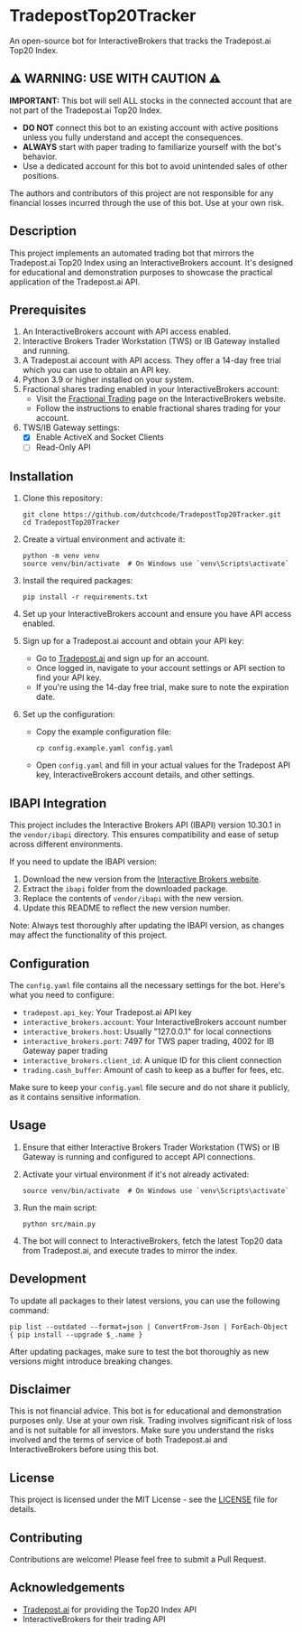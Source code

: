 # TradepostTop20Tracker

An open-source bot for InteractiveBrokers that tracks the Tradepost.ai Top20 Index.

## ⚠️ WARNING: USE WITH CAUTION ⚠️

**IMPORTANT:** This bot will sell ALL stocks in the connected account that are not part of the Tradepost.ai Top20 Index. 

- **DO NOT** connect this bot to an existing account with active positions unless you fully understand and accept the consequences.
- **ALWAYS** start with paper trading to familiarize yourself with the bot's behavior.
- Use a dedicated account for this bot to avoid unintended sales of other positions.

The authors and contributors of this project are not responsible for any financial losses incurred through the use of this bot. Use at your own risk.

## Description

This project implements an automated trading bot that mirrors the Tradepost.ai Top20 Index using an InteractiveBrokers account. It's designed for educational and demonstration purposes to showcase the practical application of the Tradepost.ai API.

## Prerequisites

1. An InteractiveBrokers account with API access enabled.
2. Interactive Brokers Trader Workstation (TWS) or IB Gateway installed and running.
3. A Tradepost.ai account with API access. They offer a 14-day free trial which you can use to obtain an API key.
4. Python 3.9 or higher installed on your system.
5. Fractional shares trading enabled in your InteractiveBrokers account:
   - Visit the [Fractional Trading](https://www.interactivebrokers.com/en/trading/fractional-trading.php) page on the InteractiveBrokers website.
   - Follow the instructions to enable fractional shares trading for your account.
6. TWS/IB Gateway settings: 
   - [x] Enable ActiveX and Socket Clients
   - [ ] Read-Only API

## Installation

1. Clone this repository:
   ```
   git clone https://github.com/dutchcode/TradepostTop20Tracker.git
   cd TradepostTop20Tracker
   ```

2. Create a virtual environment and activate it:
   ```
   python -m venv venv
   source venv/bin/activate  # On Windows use `venv\Scripts\activate`
   ```

3. Install the required packages:
   ```
   pip install -r requirements.txt
   ```

4. Set up your InteractiveBrokers account and ensure you have API access enabled.

5. Sign up for a Tradepost.ai account and obtain your API key:
   - Go to [Tradepost.ai](https://tradepost.ai) and sign up for an account.
   - Once logged in, navigate to your account settings or API section to find your API key.
   - If you're using the 14-day free trial, make sure to note the expiration date.

6. Set up the configuration:
   - Copy the example configuration file:
     ```
     cp config.example.yaml config.yaml
     ```
   - Open `config.yaml` and fill in your actual values for the Tradepost API key, InteractiveBrokers account details, and other settings.

## IBAPI Integration

This project includes the Interactive Brokers API (IBAPI) version 10.30.1 in the `vendor/ibapi` directory. This ensures compatibility and ease of setup across different environments.

If you need to update the IBAPI version:

1. Download the new version from the [Interactive Brokers website](https://interactivebrokers.github.io/).
2. Extract the `ibapi` folder from the downloaded package.
3. Replace the contents of `vendor/ibapi` with the new version.
4. Update this README to reflect the new version number.

Note: Always test thoroughly after updating the IBAPI version, as changes may affect the functionality of this project.

## Configuration

The `config.yaml` file contains all the necessary settings for the bot. Here's what you need to configure:

- `tradepost.api_key`: Your Tradepost.ai API key
- `interactive_brokers.account`: Your InteractiveBrokers account number
- `interactive_brokers.host`: Usually "127.0.0.1" for local connections
- `interactive_brokers.port`: 7497 for TWS paper trading, 4002 for IB Gateway paper trading
- `interactive_brokers.client_id`: A unique ID for this client connection
- `trading.cash_buffer`: Amount of cash to keep as a buffer for fees, etc.

Make sure to keep your `config.yaml` file secure and do not share it publicly, as it contains sensitive information.

## Usage

1. Ensure that either Interactive Brokers Trader Workstation (TWS) or IB Gateway is running and configured to accept API connections.

2. Activate your virtual environment if it's not already activated:
   ```
   source venv/bin/activate  # On Windows use `venv\Scripts\activate`
   ```

3. Run the main script:
   ```
   python src/main.py
   ```

4. The bot will connect to InteractiveBrokers, fetch the latest Top20 data from Tradepost.ai, and execute trades to mirror the index.

## Development

To update all packages to their latest versions, you can use the following command:

```
pip list --outdated --format=json | ConvertFrom-Json | ForEach-Object { pip install --upgrade $_.name }
```

After updating packages, make sure to test the bot thoroughly as new versions might introduce breaking changes.

## Disclaimer

This is not financial advice. This bot is for educational and demonstration purposes only. Use at your own risk. Trading involves significant risk of loss and is not suitable for all investors. Make sure you understand the risks involved and the terms of service of both Tradepost.ai and InteractiveBrokers before using this bot.

## License

This project is licensed under the MIT License - see the [LICENSE](LICENSE) file for details.

## Contributing

Contributions are welcome! Please feel free to submit a Pull Request.

## Acknowledgements

- [Tradepost.ai](https://tradepost.ai) for providing the Top20 Index API
- InteractiveBrokers for their trading API